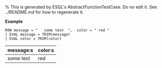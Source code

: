 % This is generated by ESQL's AbstractFunctionTestCase. Do no edit it. See ../README.md for how to regenerate it.

**Example**

```esql
ROW message = "   some text  ",  color = " red "
| EVAL message = TRIM(message)
| EVAL color = TRIM(color)
```

| message:s | color:s |
| --- | --- |
| some text | red |


